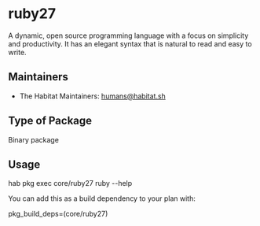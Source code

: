# ruby27

A dynamic, open source programming language with a focus on simplicity and productivity. It has an elegant syntax that is natural to read and easy to write.

## Maintainers

* The Habitat Maintainers: <humans@habitat.sh>

## Type of Package

Binary package

## Usage

hab pkg exec core/ruby27 ruby --help

You can add this as a build dependency to your plan with:

pkg_build_deps=(core/ruby27)
